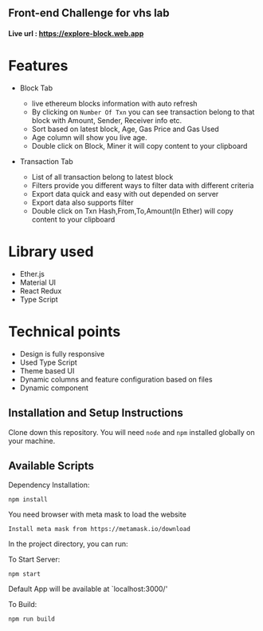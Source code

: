 ## Front-end Challenge for vhs lab

#### Live url : https://explore-block.web.app
# Features

 - Block Tab 
    - live ethereum blocks information with auto refresh 
    - By clicking on `Number Of Txn` you can see transaction belong to that block with Amount, Sender, Receiver info etc.
    - Sort based on latest block, Age, Gas Price and Gas Used
    - Age column will show you live age.
    - Double click on Block, Miner it will copy content to your clipboard

 - Transaction Tab
    - List of all transaction belong to latest block
    - Filters provide you different ways to filter data with different criteria
    - Export data quick and easy with out depended on server 
    - Export data also supports filter
    - Double click on Txn Hash,From,To,Amount(In Ether) will copy content to your clipboard
    
# Library used
 - Ether.js
 - Material UI
 - React Redux
 - Type Script
 
# Technical points
 - Design is fully responsive 
 - Used Type Script 
 - Theme based UI
 - Dynamic columns and feature configuration based on files
 - Dynamic component 

## Installation and Setup Instructions

Clone down this repository. You will need `node` and `npm` installed globally on your machine. 
## Available Scripts

Dependency Installation:

`npm install`  

You need browser with meta mask to load the website

`Install meta mask from https://metamask.io/download`

In the project directory, you can run:

To Start Server:

`npm start`  

Default App will be available at `localhost:3000/'

To Build:

`npm run build`  
